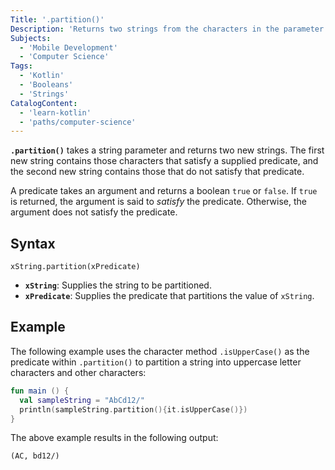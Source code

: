 ```yaml
---
Title: '.partition()'
Description: 'Returns two strings from the characters in the parameter string that satisfy a given predicate.'
Subjects:
  - 'Mobile Development'
  - 'Computer Science'
Tags:
  - 'Kotlin'
  - 'Booleans'
  - 'Strings'
CatalogContent:
  - 'learn-kotlin'
  - 'paths/computer-science'
---
```


**`.partition()`** takes a string parameter and returns two new strings. The first new string contains those characters that satisfy a supplied predicate, and the second new string contains those that do not satisfy that predicate.

A predicate takes an argument and returns a boolean `true` or `false`. If `true` is returned, the argument is said to _satisfy_ the predicate. Otherwise, the argument does not satisfy the predicate.

## Syntax

```psuedo
xString.partition(xPredicate)
```

- **`xString`**: Supplies the string to be partitioned.
- **`xPredicate`**: Supplies the predicate that partitions the value of `xString`.

## Example

The following example uses the character method `.isUpperCase()` as the predicate within `.partition()` to partition a string into uppercase letter characters and other characters:

```kotlin
fun main () {
  val sampleString = "AbCd12/"
  println(sampleString.partition(){it.isUpperCase()})
}
```

The above example results in the following output:

```shell
(AC, bd12/)
```
